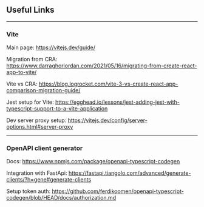 ## Useful Links

---

### Vite

Main page: https://vitejs.dev/guide/

Migration from CRA: https://www.darraghoriordan.com/2021/05/16/migrating-from-create-react-app-to-vite/

Vite vs CRA: https://blog.logrocket.com/vite-3-vs-create-react-app-comparison-migration-guide/

Jest setup for Vite: https://egghead.io/lessons/jest-adding-jest-with-typescript-support-to-a-vite-application

Dev server proxy setup: https://vitejs.dev/config/server-options.html#server-proxy

---

### OpenAPI client generator

Docs: https://www.npmjs.com/package/openapi-typescript-codegen

Integration with FastApi: https://fastapi.tiangolo.com/advanced/generate-clients/?h=gene#generate-clients

Setup token auth: https://github.com/ferdikoomen/openapi-typescript-codegen/blob/HEAD/docs/authorization.md
